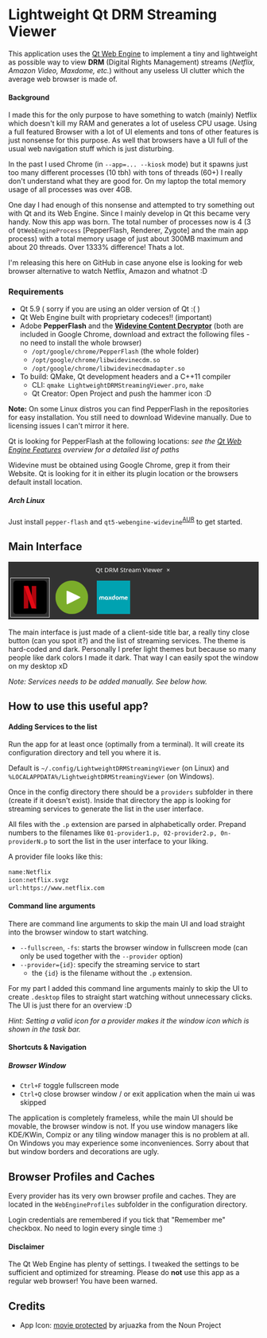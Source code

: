 # Lightweight Qt DRM Streaming Viewer

This application uses the [Qt Web Engine](https://wiki.qt.io/QtWebEngine) to implement a tiny and lightweight as possible way to view **DRM** (Digital Rights Management) streams (*Netflix, Amazon Video, Maxdome, etc.*) without any useless UI clutter which the average web browser is made of.


#### Background

I made this for the only purpose to have something to watch (mainly) Netflix which doesn't kill my RAM and generates a lot of useless CPU usage. Using a full featured Browser with a lot of UI elements and tons of other features is just nonsense for this purpose. As well that browsers have a UI full of the usual web navigation stuff which is just disturbing.

In the past I used Chrome (in `--app=... --kiosk` mode) but it spawns just too many different processes (10 tbh) with tons of threads (60+) I really don't understand what they are good for. On my laptop the total memory usage of all processes was over 4GB.

One day I had enough of this nonsense and attempted to try something out with Qt and its Web Engine. Since I mainly develop in Qt this became very handy. Now this app was born. The total number of processes now is 4 (3 of `QtWebEngineProcess` [PepperFlash, Renderer, Zygote] and the main app process) with a total memory usage of just about 300MB maximum and about 20 threads. Over 1333% difference! Thats a lot.

I'm releasing this here on GitHub in case anyone else is looking for web browser alternative to watch Netflix, Amazon and whatnot :D

### Requirements

- Qt 5.9 ( sorry if you are using an older version of Qt :( )
- Qt Web Engine built with proprietary codeces!! (important)
- Adobe **PepperFlash** and the [**Widevine Content Decryptor**](https://www.widevine.com/) (both are included in Google Chrome, download and extract the following files - no need to install the whole browser)
  - `/opt/google/chrome/PepperFlash` (the whole folder)
  - `/opt/google/chrome/libwidevinecdm.so`
  - `/opt/google/chrome/libwidevinecdmadapter.so`
- To build: QMake, Qt development headers and a C++11 compiler
  - CLI: `qmake LightweightDRMStreamingViewer.pro`, `make`
  - Qt Creator: Open Project and push the hammer icon  :D

**Note:** On some Linux distros you can find PepperFlash in the repositories for easy installation. You still need to download Widevine manually. Due to licensing issues I can't mirror it here.

Qt is looking for PepperFlash at the following locations: *see the* [*Qt Web Engine Features*](https://doc.qt.io/qt-5/qtwebengine-features.html#pepper-flash-player-plugin-support) *overview for a detailed list of paths*

Widevine must be obtained using Google Chrome, grep it from their Website. Qt is looking for it in either its plugin location or the browsers default install location.

##### Arch Linux

Just install `pepper-flash` and `qt5-webengine-widevine`<sup>[AUR](https://aur.archlinux.org/packages/qt5-webengine-widevine/)</sup> to get started.

## Main Interface

![Main Interface](.github/main_ui.png "Main Interface")

The main interface is just made of a client-side title bar, a really tiny close button (can you spot it?) and the list of streaming services. The theme is hard-coded and dark. Personally I prefer light themes but because so many people like dark colors I made it dark. That way I can easily spot the window on my desktop xD

*Note: Services needs to be added manually. See below how.*


## How to use this useful app?

#### Adding Services to the list

Run the app for at least once (optimally from a terminal). It will create its configuration directory and tell you where it is.

Default is `~/.config/LightweightDRMStreamingViewer` (on Linux) and `%LOCALAPPDATA%/LightweightDRMStreamingViewer` (on Windows).

Once in the config directory there should be a `providers` subfolder in there (create if it doesn't exist). Inside that directory the app is looking for streaming services to generate the list in the user interface.

All files with the `.p` extension are parsed in alphabetically order. Prepand numbers to the filenames like `01-provider1.p, 02-provider2.p, 0n-providerN.p` to sort the list in the user interface to your liking.

A provider file looks like this:
```plain
name:Netflix
icon:netflix.svgz
url:https://www.netflix.com
```

#### Command line arguments

There are command line arguments to skip the main UI and load straight into the browser window to start watching.

- `--fullscreen`, `-fs`: starts the browser window in fullscreen mode (can only be used together with the `--provider` option)
- `--provider={id}`: specify the streaming service to start
  - the `{id}` is the filename without the `.p` extension.

For my part I added this command line arguments mainly to skip the UI to create `.desktop` files to straight start watching without unnecessary clicks. The UI is just there for an overview :D

*Hint: Setting a valid icon for a provider makes it the window icon which is shown in the task bar.*

#### Shortcuts & Navigation

##### Browser Window

- `Ctrl+F` toggle fullscreen mode
- `Ctrl+Q` close browser window / or exit application when the main ui was skipped

The application is completely frameless, while the main UI should be movable, the browser window is not. If you use window managers like KDE/KWin, Compiz or any tiling window manager this is no problem at all. On Windows you may experience some inconveniences. Sorry about that but window borders and decorations are ugly.


## Browser Profiles and Caches

Every provider has its very own browser profile and caches. They are located in the `WebEngineProfiles` subfolder in the configuration directory.

Login credentials are remembered if you tick that "Remember me" checkbox. No need to login every single time :)

#### Disclaimer

The Qt Web Engine has plenty of settings. I tweaked the settings to be sufficient and optimized for streaming. Please do **not** use this app as a regular web browser! You have been warned.


## Credits

 - App Icon:
   [movie protected](https://thenounproject.com/search/?q=movie&i=556272) by arjuazka from the Noun Project

